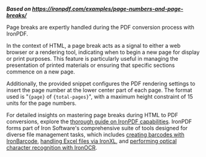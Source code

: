 ***Based on <https://ironpdf.com/examples/page-numbers-and-page-breaks/>***

Page breaks are expertly handled during the PDF conversion process with IronPDF.

In the context of HTML, a page break acts as a signal to either a web browser or a rendering tool, indicating when to begin a new page for display or print purposes. This feature is particularly useful in managing the presentation of printed materials or ensuring that specific sections commence on a new page.

Additionally, the provided snippet configures the PDF rendering settings to insert the page number at the lower center part of each page. The format used is "`{page}` of `{total-pages}`", with a maximum height constraint of 15 units for the page numbers.

For detailed insights on mastering page breaks during HTML to PDF conversions, explore the [thorough guide on IronPDF capabilities](https://ironpdf.com/docs/#features). IronPDF forms part of Iron Software's comprehensive suite of tools designed for diverse file management tasks, which includes [creating barcodes with IronBarcode](https://ironsoftware.com/csharp/barcode), [handling Excel files via IronXL](https://ironsoftware.com/csharp/excel), and [performing optical character recognition with IronOCR](https://ironsoftware.com/csharp/ocr).